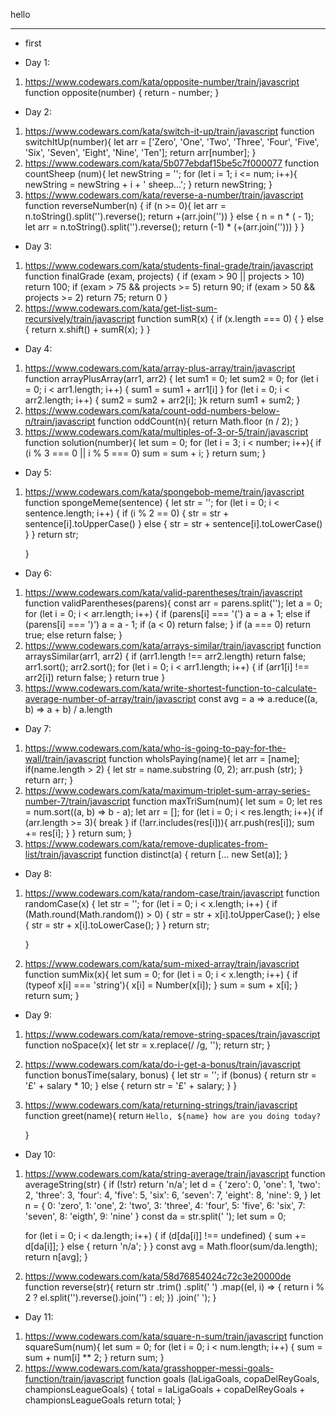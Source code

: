 hello

________________________________


* first

* Day 1:
 1. https://www.codewars.com/kata/opposite-number/train/javascript
    function opposite(number) {
      return - number;
    }
* Day 2:
1. https://www.codewars.com/kata/switch-it-up/train/javascript
    function switchItUp(number){
      let arr = ['Zero', 'One', 'Two', 'Three', 'Four', 'Five', 'Six', 'Seven', 'Eight', 'Nine', 'Ten'];
      return arr[number];
    }
2. https://www.codewars.com/kata/5b077ebdaf15be5c7f000077
    function countSheep (num){
      let newString = '';
        for (let i = 1; i <= num; i++){
          newString = newString + i + ' sheep...';
        }
     return newString;
    }
3. https://www.codewars.com/kata/reverse-a-number/train/javascript
    function reverseNumber(n) {
      if (n >= 0){
      let arr = n.toString().split('').reverse();
       return +(arr.join(''))
      } else {
      n = n * ( - 1);
      let arr = n.toString().split('').reverse();
        return (-1) * (+(arr.join('')))
      }
    }
* Day 3:
1. https://www.codewars.com/kata/students-final-grade/train/javascript
    function finalGrade (exam, projects) {
      if (exam > 90 || projects > 10) return 100;
      if (exam > 75 && projects >= 5) return 90;
      if (exam > 50 && projects >= 2) return 75;
      return 0
    }
2. https://www.codewars.com/kata/get-list-sum-recursively/train/javascript
    function sumR(x) {
      if (x.length  === 0) {
      } else {
      return x.shift() + sumR(x);
      }
    }
* Day 4:
1. https://www.codewars.com/kata/array-plus-array/train/javascript
    function arrayPlusArray(arr1, arr2) {
      let sum1 = 0;
      let sum2 = 0;
        for (let i = 0; i < arr1.length; i++) {
        sum1 = sum1 + arr1[i]
        }
        for (let i = 0; i < arr2.length; i++) {
        sum2 = sum2 + arr2[i];
        }k
      return sum1 + sum2;
    }
2. https://www.codewars.com/kata/count-odd-numbers-below-n/train/javascript
     function oddCount(n){
       return Math.floor (n / 2);
     }
3. https://www.codewars.com/kata/multiples-of-3-or-5/train/javascript
    function solution(number){
      let sum = 0;
       for (let i = 3; i < number; i++){
       if (i % 3 === 0 || i % 5 === 0)
       sum = sum + i;
       }
       return sum;
    }
* Day 5:
1. https://www.codewars.com/kata/spongebob-meme/train/javascript
    function spongeMeme(sentence) {
      let str = '';
      for (let i = 0; i < sentence.length; i++) {
        if (i % 2 == 0) {
        str = str + sentence[i].toUpperCase()
        } else {
        str = str + sentence[i].toLowerCase()
        }
      }
    return str;

    }
* Day 6:
1. https://www.codewars.com/kata/valid-parentheses/train/javascript
    function validParentheses(parens){
      const arr = parens.split('');
      let a = 0;
      for (let i = 0; i < arr.length; i++) {
        if (parens[i] === '(') a = a + 1;
        else if (parens[i] === ')') a = a - 1;
        if (a < 0) return false;
      }
        if (a === 0) return true;
        else return false;
    }
2. https://www.codewars.com/kata/arrays-similar/train/javascript
    function arraysSimilar(arr1, arr2) {
      if (arr1.length !== arr2.length) return false;
      arr1.sort();
      arr2.sort();
      for (let i = 0; i < arr1.length; i++) {
        if (arr1[i] !== arr2[i]) return false;
      }
      return true
    }
3. https://www.codewars.com/kata/write-shortest-function-to-calculate-average-number-of-array/train/javascript
    const avg = a => a.reduce((a, b) => a + b) / a.length

* Day 7:
1. https://www.codewars.com/kata/who-is-going-to-pay-for-the-wall/train/javascript
    function whoIsPaying(name){
    let arr = [name];
      if(name.length > 2) {
      let str = name.substring (0, 2);
      arr.push (str);
      }
    return arr;
    }
2. https://www.codewars.com/kata/maximum-triplet-sum-array-series-number-7/train/javascript
    function maxTriSum(num){
    let sum = 0;
    let res = num.sort((a, b) => b - a);
    let arr = [];
      for (let i = 0; i < res.length; i++){
        if (arr.length >= 3){
          break
        }
        if (!arr.includes(res[i])){
          arr.push(res[i]);
          sum += res[i];
        }
      }
     return sum;
    }
3. https://www.codewars.com/kata/remove-duplicates-from-list/train/javascript
    function distinct(a) {
      return [... new Set(a)];
    }
* Day 8:
1. https://www.codewars.com/kata/random-case/train/javascript
    function randomCase(x) {
    let str = '';
      for (let i = 0; i < x.length; i++) {
        if (Math.round(Math.random()) > 0) {
        str = str + x[i].toUpperCase();
        }
      else {
      str = str + x[i].toLowerCase();
      }
      }
      return str;

    }
2. https://www.codewars.com/kata/sum-mixed-array/train/javascript
    function sumMix(x){
    let sum = 0;
      for (let i = 0; i < x.length; i++) {
         if (typeof x[i] === 'string'){
         x[i] = Number(x[i]);
         }
         sum = sum + x[i];
       }
       return sum;
     }
* Day 9:
1. https://www.codewars.com/kata/remove-string-spaces/train/javascript
    function noSpace(x){
      let str = x.replace(/ /g, '');
       return str;
    }
2. https://www.codewars.com/kata/do-i-get-a-bonus/train/javascript
    function bonusTime(salary, bonus) {
      let str = '';
      if (bonus) {
       return str = '£' + salary * 10;
       } else {
        return str = '£' + salary;
       }
    }
3. https://www.codewars.com/kata/returning-strings/train/javascript
    function greet(name){
       return `Hello, ${name} how are you doing today?`

    }
* Day 10:
1. https://www.codewars.com/kata/string-average/train/javascript
    function averageString(str) {
      if (!str) return 'n/a';
      let d = {
          'zero': 0,
          'one': 1,
          'two': 2,
          'three': 3,
          'four': 4,
          'five': 5,
          'six': 6,
          'seven': 7,
          'eight': 8,
          'nine': 9,
       }
      let n = {
          0: 'zero',
          1: 'one',
          2: 'two',
          3: 'three',
          4: 'four',
          5: 'five',
          6: 'six',
          7: 'seven',
          8: 'eigth',
          9: 'nine'
      }
      const da = str.split(' ');
      let sum = 0;


      for (let i = 0; i < da.length; i++) {
        if (d[da[i]] !== undefined) {
        sum += d[da[i]];
      } else {
        return 'n/a';
      }
    }
    const avg = Math.floor(sum/da.length);
    return n[avg];
    }
2. https://www.codewars.com/kata/58d76854024c72c3e20000de
    function reverse(str){
      return str
      .trim()
      .split(' ')
      .map((el, i) => {
       return i % 2
       ? el.split('').reverse().join('')
       : el;
       })
       .join(' ');
    }
* Day 11:
1. https://www.codewars.com/kata/square-n-sum/train/javascript
    function squareSum(num){
      let sum = 0;
      for (let i = 0; i < num.length; i++) {
        sum = sum + num[i] ** 2;
      }
      return sum;
    }
2. https://www.codewars.com/kata/grasshopper-messi-goals-function/train/javascript
    function goals (laLigaGoals, copaDelReyGoals, championsLeagueGoals) {
      total = laLigaGoals + copaDelReyGoals + championsLeagueGoals
      return total;
    }